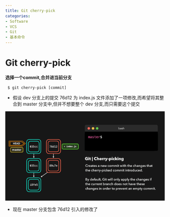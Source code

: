 ```yaml
---
title: Git cherry-pick
categories:
- Software
- VCS
- Git
- 基本命令
---
```

# Git cherry-pick

**选择一个commit,合并进当前分支**

```shell
 $ git cherry-pick [commit]
```

- 假设 dev 分支上的提交 76d12 为 index.js 文件添加了一项修改,而希望将其整合到 master 分支中,但并不想要整个 dev 分支,而只需要这个提交

![](https://raw.githubusercontent.com/LuShan123888/Files/main/Pictures/2020-12-10-486f540aaf172d27349c217f87e9fba8.gif)

- 现在 master 分支包含 76d12 引入的修改了